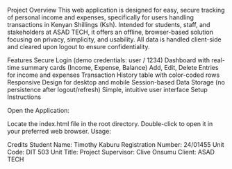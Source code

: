 Project Overview
This web application is designed for easy, secure tracking of personal income and expenses, specifically for users handling transactions in Kenyan Shillings (Ksh).
Intended for students, staff, and stakeholders at ASAD TECH, it offers an offline, browser-based solution focusing on privacy, simplicity, and usability. 
All data is handled client-side and cleared upon logout to ensure confidentiality.

Features
Secure Login (demo credentials: user / 1234)
Dashboard with real-time summary cards (Income, Expense, Balance)
Add, Edit, Delete Entries for income and expenses
Transaction History table with color-coded rows
Responsive Design for desktop and mobile
Session-based Data Storage (no persistence after logout/refresh)
Simple, intuitive user interface
Setup Instructions


Open the Application:

Locate the index.html file in the root directory.
Double-click to open it in your preferred web browser.
Usage:



Credits
Student Name: Timothy Kaburu
Registration Number: 24/01455
Unit Code: DIT 503
Unit Title: Project
Supervisor: Clive Onsumu
Client: ASAD TECH
